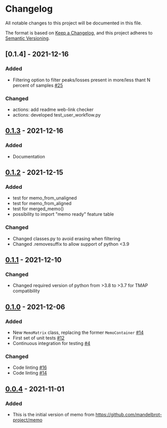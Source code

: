 # Changelog

All notable changes to this project will be documented in this file.

The format is based on [Keep a Changelog](https://keepachangelog.com/en/1.0.0/),
and this project adheres to [Semantic Versioning](https://semver.org/spec/v2.0.0.html).

## [0.1.4] - 2021-12-16

### Added

- Filtering option to filter peaks/losses present in more/less thant N percent of samples [#25](https://github.com/mandelbrot-project/memo/issues/25)

### Changed

- actions: add readme web-link checker
- actions: developed test_user_workflow.py

## [0.1.3] - 2021-12-16

### Added

- Documentation

## [0.1.2] - 2021-12-15

### Added

- test for memo_from_unaligned
- test for memo_from_aligned
- test for merged_memo()
- possibility to import "memo ready" feature table

### Changed

- Changed classes.py to avoid erasing when filtering
- Changed .removesuffix to allow support of python <3.9

## [0.1.1] - 2021-12-10

### Changed

- Changed required version of python from >3.8 to >3.7 for TMAP compatibility

## [0.1.0] - 2021-12-06

### Added

- New `MemoMatrix` class, replacing the former `MemoContainer` [#14](https://github.com/matchms/matchms/pull/14)
- First set of unit tests [#12](https://github.com/matchms/matchms/pull/12)
- Continuous integration for testing [#4](https://github.com/matchms/matchms/pull/4)

### Changed

- Code linting [#16](https://github.com/matchms/matchms/pull/16)
- Code linting [#14](https://github.com/matchms/matchms/pull/14)

## [0.0.4] - 2021-11-01

### Added

- This is the initial version of memo from https://github.com/mandelbrot-project/memo


[Unreleased]: https://github.com/mandelbrot-project/memo/compare/0.1.0...HEAD
[0.1.3]: https://github.com/mandelbrot-project/memo/compare/0.1.2...0.1.3
[0.1.2]: https://github.com/mandelbrot-project/memo/compare/0.1.1...0.1.2
[0.1.1]: https://github.com/mandelbrot-project/memo/compare/0.1.0...0.1.1
[0.1.0]: https://github.com/mandelbrot-project/memo/compare/0.0.4...0.1.0
[0.0.4]: https://github.com/mandelbrot-project/memo/releases/tag/0.0.4
